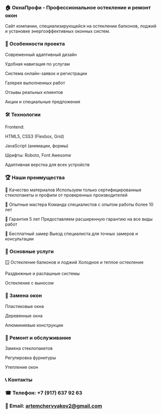 ### 🏠 ОкнаПрофи - Профессиональное остекление и ремонт окон

Сайт компании, специализирующейся на остеклении балконов, лоджий и установке энергоэффективных оконных систем.

### 🚀 Особенности проекта
Современный адаптивный дизайн

Удобная навигация по услугам

Система онлайн-заявок и регистрации

Галерея выполненных работ

Отзывы реальных клиентов

Акции и специальные предложения

### 🛠 Технологии
Frontend:

HTML5, CSS3 (Flexbox, Grid)

JavaScript (анимации, формы)

Шрифты: Roboto, Font Awesome

Адаптивная верстка для всех устройств

### 🏆 Наши преимущества
🔹 Качество материалов
Используем только сертифицированные стеклопакеты и профили от проверенных производителей

🔹 Опытные мастера
Команда специалистов с опытом работы более 10 лет

🔹 Гарантия 5 лет
Предоставляем расширенную гарантию на все виды работ

🔹 Бесплатный замер
Выезд специалиста для точных замеров и консультации

### 📌 Основные услуги
🪟 Остекление балконов и лоджий
Холодное и теплое остекление

Раздвижные и распашные системы

Остекление с выносом

### 🏡 Замена окон
Пластиковые окна

Деревянные окна

Алюминиевые конструкции

### 🔧 Ремонт и обслуживание
Замена стеклопакетов

Регулировка фурнитуры

Утепление окон

### 📞 Контакты

### ☎ Телефон: +7 (917) 637 92 63

### 📧 Email: artemchervyakov2@gmail.com
